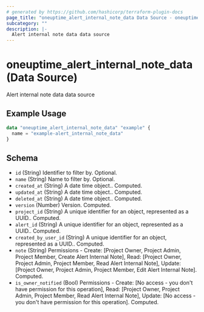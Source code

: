 ```yaml
---
# generated by https://github.com/hashicorp/terraform-plugin-docs
page_title: "oneuptime_alert_internal_note_data Data Source - oneuptime"
subcategory: ""
description: |-
  Alert internal note data data source
---
```


# oneuptime_alert_internal_note_data (Data Source)

Alert internal note data data source

## Example Usage

```terraform
data "oneuptime_alert_internal_note_data" "example" {
  name = "example-alert_internal_note_data"
}
```

## Schema

- `id` (String) Identifier to filter by. Optional.
- `name` (String) Name to filter by. Optional.
- `created_at` (String) A date time object.. Computed.
- `updated_at` (String) A date time object.. Computed.
- `deleted_at` (String) A date time object.. Computed.
- `version` (Number) Version. Computed.
- `project_id` (String) A unique identifier for an object, represented as a UUID.. Computed.
- `alert_id` (String) A unique identifier for an object, represented as a UUID.. Computed.
- `created_by_user_id` (String) A unique identifier for an object, represented as a UUID.. Computed.
- `note` (String) Permissions - Create: [Project Owner, Project Admin, Project Member, Create Alert Internal Note], Read: [Project Owner, Project Admin, Project Member, Read Alert Internal Note], Update: [Project Owner, Project Admin, Project Member, Edit Alert Internal Note]. Computed.
- `is_owner_notified` (Bool) Permissions - Create: [No access - you don't have permission for this operation], Read: [Project Owner, Project Admin, Project Member, Read Alert Internal Note], Update: [No access - you don't have permission for this operation]. Computed.
